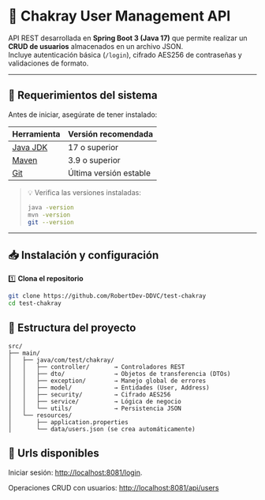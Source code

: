 # 🧩 Chakray User Management API

API REST desarrollada en **Spring Boot 3 (Java 17)** que permite realizar un **CRUD de usuarios** almacenados en un archivo JSON.  
Incluye autenticación básica (`/login`), cifrado AES256 de contraseñas y validaciones de formato.

---

## 🚀 Requerimientos del sistema

Antes de iniciar, asegúrate de tener instalado:

| Herramienta | Versión recomendada |
|--------------|---------------------|
| [Java JDK](https://adoptium.net/) | 17 o superior |
| [Maven](https://maven.apache.org/) | 3.9 o superior |
| [Git](https://git-scm.com/) | Última versión estable |

> 💡 Verifica las versiones instaladas:
> ```bash
> java -version
> mvn -version
> git --version
> ```

---

## 📥 Instalación y configuración

1️⃣ **Clona el repositorio**

```bash
git clone https://github.com/RobertDev-DDVC/test-chakray
cd test-chakray
```
## 📁 Estructura del proyecto

```
src/
├── main/
│   ├── java/com/test/chakray/
│   │   ├── controller/       → Controladores REST
│   │   ├── dto/              → Objetos de transferencia (DTOs)
│   │   ├── exception/        → Manejo global de errores
│   │   ├── model/            → Entidades (User, Address)
│   │   ├── security/         → Cifrado AES256
│   │   ├── service/          → Lógica de negocio
│   │   └── utils/            → Persistencia JSON
│   └── resources/
│       ├── application.properties
│       └── data/users.json (se crea automáticamente)
```
## 🚀 Urls disponibles
Iniciar sesión: <http://localhost:8081/login>.
    
Operaciones CRUD con usuarios: <http://localhost:8081/api/users>
